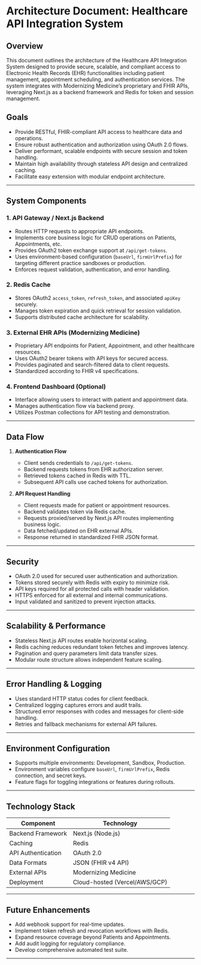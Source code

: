 # Architecture Document: Healthcare API Integration System

## Overview

This document outlines the architecture of the Healthcare API Integration System designed to provide secure, scalable, and compliant access to Electronic Health Records (EHR) functionalities including patient management, appointment scheduling, and authentication services. The system integrates with Modernizing Medicine’s proprietary and FHIR APIs, leveraging Next.js as a backend framework and Redis for token and session management.

## Goals

- Provide RESTful, FHIR-compliant API access to healthcare data and operations.
- Ensure robust authentication and authorization using OAuth 2.0 flows.
- Deliver performant, scalable endpoints with secure session and token handling.
- Maintain high availability through stateless API design and centralized caching.
- Facilitate easy extension with modular endpoint architecture.

***

## System Components

### 1. API Gateway / Next.js Backend

- Routes HTTP requests to appropriate API endpoints.
- Implements core business logic for CRUD operations on Patients, Appointments, etc.
- Provides OAuth2 token exchange support at `/api/get-tokens`.
- Uses environment-based configuration (`baseUrl`, `firmUrlPrefix`) for targeting different practice sandboxes or production.
- Enforces request validation, authentication, and error handling.

### 2. Redis Cache

- Stores OAuth2 `access_token`, `refresh_token`, and associated `apiKey` securely.
- Manages token expiration and quick retrieval for session validation.
- Supports distributed cache architecture for scalability.

### 3. External EHR APIs (Modernizing Medicine)

- Proprietary API endpoints for Patient, Appointment, and other healthcare resources.
- Uses OAuth2 bearer tokens with API keys for secured access.
- Provides paginated and search-filtered data to client requests.
- Standardized according to FHIR v4 specifications.

### 4. Frontend Dashboard (Optional)

- Interface allowing users to interact with patient and appointment data.
- Manages authentication flow via backend proxy.
- Utilizes Postman collections for API testing and demonstration.

***

## Data Flow

1. **Authentication Flow**

   - Client sends credentials to `/api/get-tokens`.
   - Backend requests tokens from EHR authorization server.
   - Retrieved tokens cached in Redis with TTL.
   - Subsequent API calls use cached tokens for authorization.

2. **API Request Handling**

   - Client requests made for patient or appointment resources.
   - Backend validates token via Redis cache.
   - Requests proxied/served by Next.js API routes implementing business logic.
   - Data fetched/updated on EHR external APIs.
   - Response returned in standardized FHIR JSON format.

***

## Security

- OAuth 2.0 used for secured user authentication and authorization.
- Tokens stored securely with Redis with expiry to minimize risk.
- API keys required for all protected calls with header validation.
- HTTPS enforced for all external and internal communications.
- Input validated and sanitized to prevent injection attacks.

***

## Scalability & Performance

- Stateless Next.js API routes enable horizontal scaling.
- Redis caching reduces redundant token fetches and improves latency.
- Pagination and query parameters limit data transfer sizes.
- Modular route structure allows independent feature scaling.

***

## Error Handling & Logging

- Uses standard HTTP status codes for client feedback.
- Centralized logging captures errors and audit trails.
- Structured error responses with codes and messages for client-side handling.
- Retries and fallback mechanisms for external API failures.

***

## Environment Configuration

- Supports multiple environments: Development, Sandbox, Production.
- Environment variables configure `baseUrl`, `firmUrlPrefix`, Redis connection, and secret keys.
- Feature flags for toggling integrations or features during rollouts.

***

## Technology Stack

| Component            | Technology          |
|----------------------|---------------------|
| Backend Framework    | Next.js (Node.js)    |
| Caching             | Redis                |
| API Authentication  | OAuth 2.0            |
| Data Formats        | JSON (FHIR v4 API)   |
| External APIs       | Modernizing Medicine |
| Deployment          | Cloud-hosted (Vercel/AWS/GCP) |

***

## Future Enhancements

- Add webhook support for real-time updates.
- Implement token refresh and revocation workflows with Redis.
- Expand resource coverage beyond Patients and Appointments.
- Add audit logging for regulatory compliance.
- Develop comprehensive automated test suite.

***
